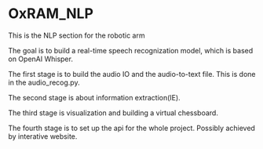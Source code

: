 # OxRAM_NLP
This is the NLP section for the robotic arm

The goal is to build a real-time speech recognization model, which is based on OpenAI Whisper.

The first stage is to build the audio IO and the audio-to-text file. This is done in the audio_recog.py.

The second stage is about information extraction(IE).

The third stage is visualization and building a virtual chessboard.

The fourth stage is to set up the api for the whole project. Possibly achieved by interative website.
